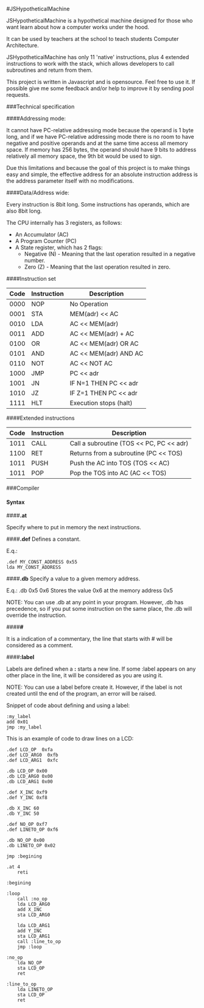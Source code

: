 
#JSHypotheticalMachine

JSHypotheticalMachine is a hypothetical machine designed for those who want learn about how a computer works under the hood.

It can be used by teachers at the school to teach students Computer Architecture.

JSHypotheticalMachine has only 11 'native' instructions, plus 4 extended instructions to work with the stack, which allows developers to call subroutines and return from them.

This project is written in Javascript and is opensource. Feel free to use it. If possible give me some feedback and/or help to improve it by sending pool requests.

###Technical specification 

####Addressing mode:

It cannot have PC-relative addressing mode because the operand is 1 byte long, and if we have PC-relative addressing mode there is no room to have negative and positive operands and at the same time access all
memory space. If memory has 256 bytes, the operand should have 9 bits to address relatively all memory space, the 9th bit would be used to sign.

Due this limitations and because the goal of this project is to make things easy and simple, the effective address for an absolute instruction address is the address parameter itself with no modifications.

####Data/Address wide: 

Every instruction is 8bit long. Some instructions has operands, which are also 8bit long. 

The CPU internally has 3 registers, as follows:

 - An Accumulator (AC)
 - A Program Counter (PC)
 - A State register, which has 2 flags:
	 - Negative (N) - Meaning that the last operation resulted in a negative number.
	 - Zero (Z) - Meaning that the last operation resulted in zero.


####Instruction set

Code | Instruction | Description
-----|-------------|--------------
0000 | NOP | No Operation
0001 | STA | MEM(adr) << AC
0010 | LDA | AC << MEM(adr)
0011 | ADD | AC << MEM(adr) + AC
0100 | OR  | AC << MEM(adr) OR AC
0101 | AND | AC << MEM(adr) AND AC
0110 | NOT | AC << NOT AC
1000 | JMP | PC << adr
1001 | JN  | IF N=1 THEN PC << adr
1010 | JZ  | IF Z=1 THEN PC << adr
1111 | HLT | Execution stops (halt)

####Extended instructions

Code | Instruction | Description
-----|-------------|--------------
1011 | CALL | Call a subroutine (TOS << PC, PC << adr)
1100 | RET  | Returns from a subroutine (PC << TOS)
1011 | PUSH | Push the AC into TOS (TOS << AC)
1011 | POP  | Pop the TOS into AC (AC << TOS)


###Compiler

#### Syntax

####<b>.at</b>

Specify where to put in memory the next instructions.

####<b>.def</b>
Defines a constant. 

E.q.:
```
.def MY_CONST_ADDRESS 0x55
lda MY_CONST_ADDRESS
```

####<b>.db</b>
Specify a value to a given memory address.

E.q.: .db 0x5 0x6
Stores the value 0x6 at the memory address 0x5

NOTE: You can use .db at any point in your program. However, .db
has precedence, so if you put some instruction on the same place, the
.db will override the instruction. 

####<b>#</b>

It is a indication of a commentary, the line that starts with # will be considered as a comment.

####<b>:label</b>

Labels are defined when a <b>:</b> starts a new line. If some :label appears on any other place in the line, it will be considered as you are using it. 

NOTE: You can use a label before create it. However, if the label is not
created until the end of the program, an error will be raised. 

Snippet of code about defining and using a label:

```
:my_label
add 0x01
jmp :my_label
``` 

This is an example of code to draw lines on a LCD:
```
.def LCD_OP  0xfa
.def LCD_ARG0  0xfb
.def LCD_ARG1  0xfc

.db LCD_OP 0x00
.db LCD_ARG0 0x00
.db LCD_ARG1 0x00

.def X_INC 0xf9
.def Y_INC 0xf8

.db X_INC 60
.db Y_INC 50

.def NO_OP 0xf7
.def LINETO_OP 0xf6

.db NO_OP 0x00
.db LINETO_OP 0x02

jmp :begining

.at 4
    reti

:begining

:loop
	call :no_op
    lda LCD_ARG0
    add X_INC
    sta LCD_ARG0
    
    lda LCD_ARG1
    add Y_INC
    sta LCD_ARG1
	call :line_to_op
    jmp :loop

:no_op
	lda NO_OP
    sta LCD_OP
	ret

:line_to_op
	lda LINETO_OP
    sta LCD_OP
	ret
```
